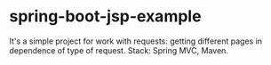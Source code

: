 # spring-boot-jsp-example
It's a simple project for work with requests: getting different pages in dependence of type of request. Stack: Spring MVC, Maven.
